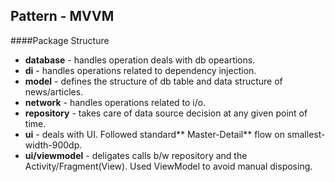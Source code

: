 ## Pattern -  MVVM

####Package Structure
- **database** - handles operation deals with db opeartions.
- **di** - handles operations related to dependency injection.
- **model** - defines the structure of db table and data structure of news/articles.
- **network** - handles operations related to i/o.
- **repository** - takes care of data source decision at any given point of time.
- **ui** - deals with UI. Followed standard** Master-Detail** flow on smallest-width-900dp.
- **ui/viewmodel** - deligates calls b/w repository and the Activity/Fragment(View). Used  ViewModel to avoid manual disposing.